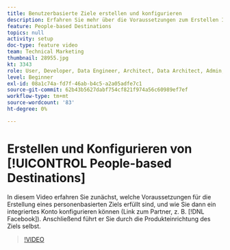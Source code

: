 ```yaml
---
title: Benutzerbasierte Ziele erstellen und konfigurieren
description: Erfahren Sie mehr über die Voraussetzungen zum Erstellen Ihres personenbasierten Ziels und darüber, wie Sie ein integriertes Konto konfigurieren (Link zum Partner, z. B. Facebook). Erfahren Sie mehr über die Produkteinrichtung des Ziels selbst.
feature: People-based Destinations
topics: null
activity: setup
doc-type: feature video
team: Technical Marketing
thumbnail: 28955.jpg
kt: 3343
role: User, Developer, Data Engineer, Architect, Data Architect, Admin, Leader
level: Beginner
exl-id: 08a1c74a-fd7f-46ab-b4c5-a2a05adfe7c1
source-git-commit: 62b43b5627dabf754cf821f974a56c60989ef7ef
workflow-type: tm+mt
source-wordcount: '83'
ht-degree: 0%

---
```


# Erstellen und Konfigurieren von [!UICONTROL People-based Destinations]

In diesem Video erfahren Sie zunächst, welche Voraussetzungen für die Erstellung eines personenbasierten Ziels erfüllt sind, und wie Sie dann ein integriertes Konto konfigurieren können (Link zum Partner, z. B. [!DNL Facebook]). Anschließend führt er Sie durch die Produkteinrichtung des Ziels selbst.

>[!VIDEO](https://video.tv.adobe.com/v/28955/?quality=12)
